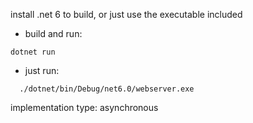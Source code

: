 install .net 6 to build, or just use the executable included
- build and run:
```shell
dotnet run
```
- just run:
```shell
  ./dotnet/bin/Debug/net6.0/webserver.exe
```

implementation type: asynchronous
